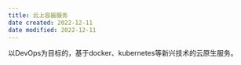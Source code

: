 ```yaml
---
title: 云上容器服务
date created: 2022-12-11
date modified: 2022-12-11
---
```

以DevOps为目标的，基于docker、kubernetes等新兴技术的云原生服务。